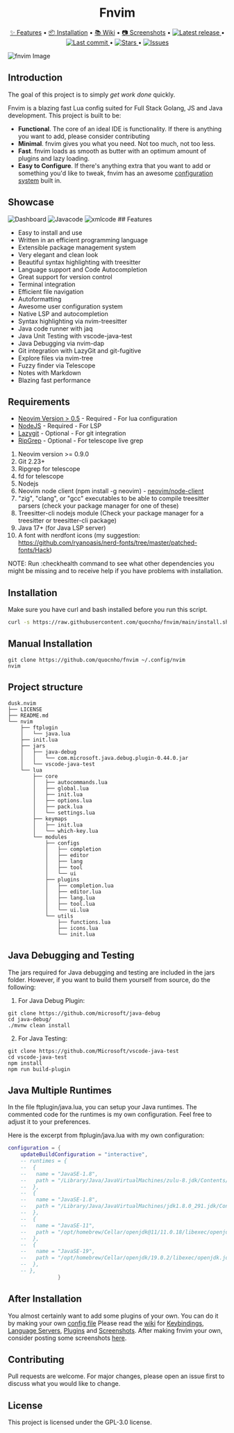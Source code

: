 <div align="center">
  <h1 align="center">Fnvim</h1> 
	<a href="https://github.com/quocnho/fnvim/#features">✨ Features</a>
  <span> • </span>
	<a href="https://github.com/quocnho/fnvim/#installation">📦 Installation</a>
  <span> • </span>
	<a href="https://github.com/quocnho/fnvim/wiki">📚 Wiki</a>
  <span> • </span>
	<a href="https://github.com/quocnho/fnvim/wiki/Screenshots">📷 Screenshots</a>
  <span> • </span>
    <a href="https://github.com/quocnho/fnvim/releases/latest">
      <img alt="Latest release" src="https://img.shields.io/github/v/release/quocnho/fnvim?style=for-the-badge&logo=starship&color=C9CBFF&logoColor=D9E0EE&labelColor=302D41&include_prerelease&sort=semver" />
    </a>
  <span> • </span>
    <a href="https://github.com/quocnho/fnvim/pulse">
      <img alt="Last commit" src="https://img.shields.io/github/last-commit/quocnho/fnvim?style=for-the-badge&logo=starship&color=8bd5ca&logoColor=D9E0EE&labelColor=302D41"/>
    </a>
  <span> • </span>
    <a href="https://github.com/quocnho/fnvim/stargazers">
      <img alt="Stars" src="https://img.shields.io/github/stars/quocnho/fnvim?style=for-the-badge&logo=starship&color=c69ff5&logoColor=D9E0EE&labelColor=302D41" />
    </a>
  <span> • </span>
    <a href="https://github.com/quocnho/fnvim/issues">
      <img alt="Issues" src="https://img.shields.io/github/issues/quocnho/fnvim?style=for-the-badge&logo=bilibili&color=F5E0DC&logoColor=D9E0EE&labelColor=302D41" />
    </a>
  <p></p>
</div>

![fnvim Image](https://raw.githubusercontent.com/quocnho/fnvim/main/assets/screenshot.png)

## Introduction

The goal of this project is to simply _get work done_ quickly.

Fnvim is a blazing fast Lua config suited for Full Stack Golang, JS and Java development.
This project is built to be:

- **Functional**. The core of an ideal IDE is functionality. If there is anything you want to add, please consider contributing
- **Minimal**. fnvim gives you what you need. Not too much, not too less.
- **Fast**. fnvim loads as smooth as butter with an optimum amount of plugins and lazy loading.
- **Easy to Configure**. If there's anything extra that you want to add or something you'd like to tweak, fnvim has an awesome [configuration system](https://github.com/quocnho/fnvim/wiki/User-Configuration) built in.

## Showcase

<img src="./showcase/dashboard.png" alt="Dashboard" title="Dashboard">
<img src="./showcase/javacode.png" alt="Javacode" title="Javacode">
<img src="./showcase/xmlcode.png" alt="xmlcode" title="xmlcode">
## Features

- Easy to install and use
- Written in an efficient programming language
- Extensible package management system
- Very elegant and clean look
- Beautiful syntax highlighting with treesitter
- Language support and Code Autocompletion
- Great support for version control
- Terminal integration
- Efficient file navigation
- Autoformatting
- Awesome user configuration system
- Native LSP and autocompletion
- Syntax highlighting via nvim-treesitter
- Java code runner with jaq
- Java Unit Testing with vscode-java-test
- Java Debugging via nvim-dap
- Git integration with LazyGit and git-fugitive
- Explore files via nvim-tree
- Fuzzy finder via Telescope
- Notes with Markdown
- Blazing fast performance

## Requirements

- [Neovim Version > 0.5](https://github.com/neovim/neovim/releases/tag/v0.5.0) - Required - For lua configuration
- [NodeJS](https://nodejs.org) - Required - For LSP
- [Lazygit](https://github.com/jesseduffield/lazygit) - Optional - For git integration
- [RipGrep](https://github.com/BurntSushi/ripgrep) - Optional - For telescope live grep

1. Neovim version >= 0.9.0
2. Git 2.23+
3. Ripgrep for telescope
4. fd for telescope
5. Nodejs
6. Neovim node client (npm install -g neovim) - [neovim/node-client](https://github.com/neovim/node-client)
7. "zig", "clang", or "gcc" executables to be able to compile treesitter parsers (check your package manager for one of these)
8. Treesitter-cli nodejs module (Check your package manager for a treesitter or treesitter-cli package)
9. Java 17+ (for Java LSP server)
10. A font with nerdfont icons (my suggestion: <https://github.com/ryanoasis/nerd-fonts/tree/master/patched-fonts/Hack>)

NOTE: Run :checkhealth command to see what other dependencies you might be missing and to receive help if you have problems with installation.

## Installation

Make sure you have curl and bash installed before you run this script.

```bash
curl -s https://raw.githubusercontent.com/quocnho/fnvim/main/install.sh | bash -s
```

## Manual Installation

```
git clone https://github.com/quocnho/fnvim ~/.config/nvim
nvim
```

## Project structure

```shell
dusk.nvim
├── LICENSE
├── README.md
└── nvim
    ├── ftplugin
    │   └── java.lua
    ├── init.lua
    ├── jars
    │   ├── java-debug
    │   │   └── com.microsoft.java.debug.plugin-0.44.0.jar
    │   └── vscode-java-test
    └── lua
        ├── core
        │   ├── autocommands.lua
        │   ├── global.lua
        │   ├── init.lua
        │   ├── options.lua
        │   ├── pack.lua
        │   └── settings.lua
        ├── keymaps
        │   ├── init.lua
        │   └── which-key.lua
        └── modules
            ├── configs
            │   ├── completion
            │   ├── editor
            │   ├── lang
            │   ├── tool
            │   └── ui
            ├── plugins
            │   ├── completion.lua
            │   ├── editor.lua
            │   ├── lang.lua
            │   ├── tool.lua
            │   └── ui.lua
            └── utils
                ├── functions.lua
                ├── icons.lua
                └── init.lua
```

## Java Debugging and Testing

The jars required for Java debugging and testing are included in the jars folder.
However, if you want to build them yourself from source, do the following:

1. For Java Debug Plugin:

```
git clone https://github.com/microsoft/java-debug
cd java-debug/
./mvnw clean install
```

2. For Java Testing:

```
git clone https://github.com/Microsoft/vscode-java-test
cd vscode-java-test
npm install
npm run build-plugin
```

## Java Multiple Runtimes

In the file ftplugin/java.lua, you can setup your Java runtimes.
The commented code for the runtimes is my own configuration.
Feel free to adjust it to your preferences.

Here is the excerpt from ftplugin/java.lua with my own configuration:

```lua
configuration = {
    updateBuildConfiguration = "interactive",
    -- runtimes = {
    --  {
    --   name = "JavaSE-1.8",
    --   path = "/Library/Java/JavaVirtualMachines/zulu-8.jdk/Contents/Home",
    --  },
    --  {
    --   name = "JavaSE-1.8",
    --   path = "/Library/Java/JavaVirtualMachines/jdk1.8.0_291.jdk/Contents/Home",
    --  },
    --  {
    --   name = "JavaSE-11",
    --   path = "/opt/homebrew/Cellar/openjdk@11/11.0.18/libexec/openjdk.jdk/Contents/Home",
    --  },
    --  {
    --   name = "JavaSE-19",
    --   path = "/opt/homebrew/Cellar/openjdk/19.0.2/libexec/openjdk.jdk/Contents/Home",
    --  },
    -- },
                }

```

## After Installation

You almost certainly want to add some plugins of your own. You can do it by making your own [config file](https://github.com/quocnho/fnvim/wiki/User-Configuration)
Please read the [wiki](https://github.com/fnvim/fnvim/wiki) for [Keybindings](https://github.com/quocnho/fnvim/wiki/Keybindings), [Language Servers](https://github.com/quocnho/fnvim/wiki/Language-Servers), [Plugins](https://github.com/quocnho/fnvim/wiki/Plugins) and [Screenshots](https://github.com/quocnho/fnvim/wiki/Screenshots).
After making fnvim your own, consider posting some screenshots [here](https://github.com/quocnho/fnvim/issues/20).

## Contributing

Pull requests are welcome. For major changes, please open an issue first to discuss what you would like to change.

## License

This project is licensed under the GPL-3.0 license.
